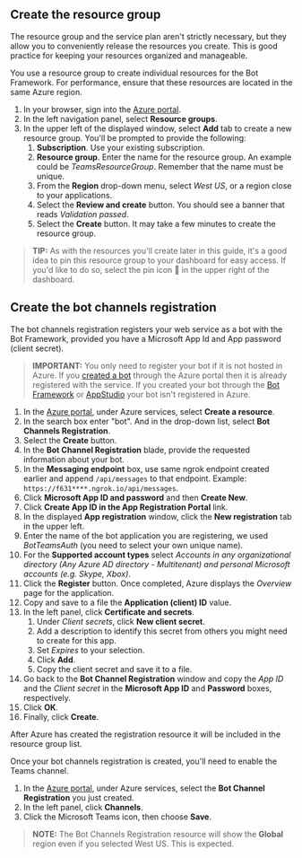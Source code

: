 ## Create the resource group

The resource group and the service plan aren't strictly necessary, but they allow you to conveniently release the resources you create. This is good practice for keeping your resources organized and manageable.

You use a resource group to create individual resources for the Bot Framework. For performance, ensure that these resources are located in the same Azure region.

1. In your browser, sign into the [Azure portal](https://portal.azure.com/).
1. In the left navigation panel, select **Resource groups**.
1. In the upper left of the displayed window, select **Add** tab to create a new resource group. You'll be prompted to provide the following:
    1. **Subscription**. Use your existing subscription.
    1. **Resource group**. Enter the name for the resource group. An example could be  *TeamsResourceGroup*. Remember that the name must be unique.
    1. From the **Region** drop-down menu, select *West US*, or a region close to your applications.
    1. Select the **Review and create** button. You should see a banner that reads *Validation passed*.
    1. Select the **Create** button. It may take a few minutes to create the resource group.

> **TIP:**
> As with the resources you'll create later in this guide, it's a good idea to pin this resource group to your dashboard for easy access. If you'd like to do so, select the pin icon &#128204; in the upper right of the dashboard.

## Create the bot channels registration

The bot channels registration registers your web service as a bot with the Bot Framework, provided you have a Microsoft App Id and App password (client secret).

> **IMPORTANT:**
> You only need to register your bot if it is not hosted in Azure. If you [created a bot](https://docs.microsoft.com/en-us/azure/bot-service/abs-quickstart?view=azure-bot-service-4.0&viewFallbackFrom=azure-bot-service-3.0&preserve-view=true) through the Azure portal then it is already registered with the service. If you created your bot through the [Bot Framework](https://dev.botframework.com/bots/new) or [AppStudio](https://docs.microsoft.com/en-us/microsoftteams/platform/concepts/build-and-test/app-studio-overview) your bot isn't registered in Azure.

1. In the [Azure portal](https://portal.azure.com/), under Azure services, select **Create a resource**.
1. In the search box enter "bot". And in the drop-down list, select **Bot Channels Registration**.
1. Select the **Create** button.
1. In the **Bot Channel Registration** blade, provide the requested information about your bot.
1. In the **Messaging endpoint** box, use same ngrok endpoint created earlier and append `/api/messages` to that endpoint. Example: `https://f631****.ngrok.io/api/messages`. 
1. Click **Microsoft App ID and password** and then **Create New**.
1. Click **Create App ID in the App Registration Portal** link.
1. In the displayed **App registration** window, click the **New registration** tab in the upper left.
1. Enter the name of the bot application you are registering, we used *BotTeamsAuth* (you need to select your own unique name).
1. For the **Supported account types** select *Accounts in any organizational directory (Any Azure AD directory - Multitenant) and personal Microsoft accounts (e.g. Skype, Xbox)*.
1. Click the **Register** button. Once completed, Azure displays the *Overview* page for the application.
1. Copy and save to a file the **Application (client) ID** value.
1. In the left panel, click **Certificate and secrets**.
    1. Under *Client secrets*, click **New client secret**.
    1. Add a description to identify this secret from others you might need to create for this app.
    1. Set *Expires* to your selection.
    1. Click **Add**.
    1. Copy the client secret and save it to a file.
1. Go back to the **Bot Channel Registration** window and copy the *App ID* and the *Client secret* in the **Microsoft App ID** and **Password** boxes, respectively.
1. Click **OK**.
1. Finally, click **Create**.

After Azure has created the registration resource it will be included in the resource group list.  

Once your bot channels registration is created, you'll need to enable the Teams channel.

1. In the [Azure portal](https://portal.azure.com/), under Azure services, select the **Bot Channel Registration** you just created.
1. In the left panel, click **Channels**.
1. Click the Microsoft Teams icon, then choose **Save**.


> **NOTE:**
> The Bot Channels Registration resource will show the **Global** region even if you selected West US. This is expected.